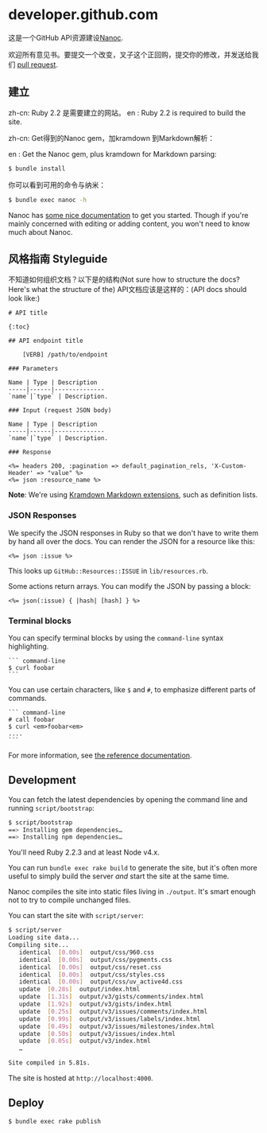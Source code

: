 # developer.github.com

这是一个GitHub API资源建设[Nanoc][nanoc].

欢迎所有意见书。要提交一个改变，叉子这个正回购，提交你的修改，并发送给我们 [pull request](http://help.github.com/send-pull-requests/).

## 建立
zh-cn: Ruby 2.2 是需要建立的网站。
en   : Ruby 2.2 is required to build the site.


zh-cn:   Get得到的Nanoc gem，加kramdown 到Markdown解析：

en   :   Get the Nanoc gem, plus kramdown for Markdown parsing:

```sh
$ bundle install
```

你可以看到可用的命令与纳米：

```sh
$ bundle exec nanoc -h
```

Nanoc has [some nice documentation](http://nanoc.ws/docs/tutorial/) to get you started.  Though if you're mainly concerned with editing or adding content, you won't need to know much about Nanoc.

[nanoc]: http://nanoc.ws/

## 风格指南 Styleguide

不知道如何组织文档？以下是的结构(Not sure how to structure the docs?  Here's what the structure of the)
API文档应该是这样的：(API docs should look like:)




    # API title

    {:toc}

    ## API endpoint title

        [VERB] /path/to/endpoint

    ### Parameters

    Name | Type | Description
    -----|------|--------------
    `name`|`type` | Description.

    ### Input (request JSON body)

    Name | Type | Description
    -----|------|--------------
    `name`|`type` | Description.

    ### Response

    <%= headers 200, :pagination => default_pagination_rels, 'X-Custom-Header' => "value" %>
    <%= json :resource_name %>

**Note**: We're using [Kramdown Markdown extensions](http://kramdown.gettalong.org/syntax.html), such as definition lists.

### JSON Responses

We specify the JSON responses in Ruby so that we don't have to write
them by hand all over the docs.  You can render the JSON for a resource
like this:

```erb
<%= json :issue %>
```

This looks up `GitHub::Resources::ISSUE` in `lib/resources.rb`.

Some actions return arrays.  You can modify the JSON by passing a block:

```erb
<%= json(:issue) { |hash| [hash] } %>
```

### Terminal blocks

You can specify terminal blocks by using the `command-line` syntax highlighting.

    ``` command-line
    $ curl foobar
    ```

You can use certain characters, like `$` and `#`, to emphasize different parts
of commands.

    ``` command-line
    # call foobar
    $ curl <em>foobar<em>
    ....
    ```

For more information, see [the reference documentation](https://github.com/gjtorikian/extended-markdown-filter#command-line-highlighting).

## Development

You can fetch the latest dependencies by opening the command line and running `script/bootstrap`:

``` sh
$ script/bootstrap
==> Installing gem dependencies…
==> Installing npm dependencies…
```

You'll need Ruby 2.2.3 and at least Node v4.x.

You can run `bundle exec rake build` to generate the site, but it's often more useful
to simply build the server *and* start the site at the same time.

Nanoc compiles the site into static files living in `./output`.  It's
smart enough not to try to compile unchanged files.

You can start the site with `script/server`:

``` sh
$ script/server
Loading site data...
Compiling site...
   identical  [0.00s]  output/css/960.css
   identical  [0.00s]  output/css/pygments.css
   identical  [0.00s]  output/css/reset.css
   identical  [0.00s]  output/css/styles.css
   identical  [0.00s]  output/css/uv_active4d.css
   update  [0.28s]  output/index.html
   update  [1.31s]  output/v3/gists/comments/index.html
   update  [1.92s]  output/v3/gists/index.html
   update  [0.25s]  output/v3/issues/comments/index.html
   update  [0.99s]  output/v3/issues/labels/index.html
   update  [0.49s]  output/v3/issues/milestones/index.html
   update  [0.50s]  output/v3/issues/index.html
   update  [0.05s]  output/v3/index.html
   …

Site compiled in 5.81s.
```

The site is hosted at `http://localhost:4000`.

## Deploy

```sh
$ bundle exec rake publish
```
